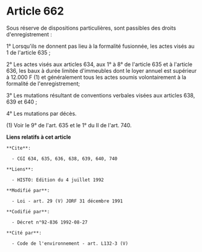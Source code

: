 # Article 662

Sous réserve de dispositions particulières, sont passibles des droits d'enregistrement :

1° Lorsqu'ils ne donnent pas lieu à la formalité fusionnée, les actes visés au 1 de l'article 635 ;

2° Les actes visés aux articles 634, aux 1° à 8°  de l'article 635 et à l'article 636, les baux à durée limitée d'immeubles
dont le loyer annuel est supérieur à 12.000 F (1) et généralement tous les actes soumis volontairement à la formalité de
l'enregistrement;

3° Les mutations résultant de conventions verbales visées aux articles 638, 639 et 640 ;

4° Les mutations par décès.

(1) Voir le 9° de l'art. 635 et le 1° du II de l'art. 740.

**Liens relatifs à cet article**

	**Cite**:

	  - CGI 634, 635, 636, 638, 639, 640, 740

	**Liens**:

	  - HISTO: Edition du 4 juillet 1992

	**Modifié par**:

	  - Loi - art. 29 (V) JORF 31 décembre 1991

	**Codifié par**:

	  - Décret n°92-836 1992-08-27

	**Cité par**:

	  - Code de l'environnement - art. L132-3 (V)
